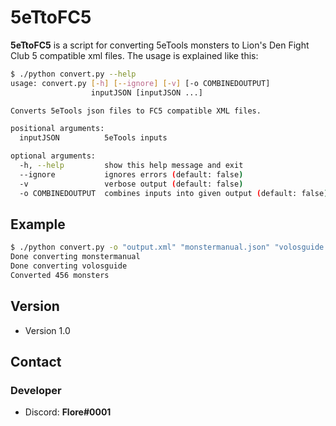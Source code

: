 # 5eTtoFC5

**5eTtoFC5** is a script for converting 5eTools monsters to Lion's Den Fight Club 5 compatible xml files. The usage is explained like this:

```bash
$ ./python convert.py --help
usage: convert.py [-h] [--ignore] [-v] [-o COMBINEDOUTPUT]
                  inputJSON [inputJSON ...]

Converts 5eTools json files to FC5 compatible XML files.

positional arguments:
  inputJSON          5eTools inputs

optional arguments:
  -h, --help         show this help message and exit
  --ignore           ignores errors (default: false)
  -v                 verbose output (default: false)
  -o COMBINEDOUTPUT  combines inputs into given output (default: false)
```

## Example

```bash
$ ./python convert.py -o "output.xml" "monstermanual.json" "volosguide.json"
Done converting monstermanual
Done converting volosguide
Converted 456 monsters
```

## Version

* Version 1.0

## Contact

### Developer

* Discord: **Flore#0001**
